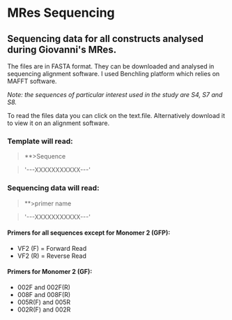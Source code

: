 # MRes Sequencing
## Sequencing data for all constructs analysed during Giovanni's MRes. 
The files are in FASTA format. They can be downloaded and analysed in sequencing alignment software. I used Benchling platform which relies on MAFFT software.

_Note: the sequences of particular interest used in the study are S4, S7 and S8._

To read the files data you can click on the text.file. Alternatively download it to view it on an alignment software.

### Template will read:
> **>Sequence

>'---XXXXXXXXXXX---'

### Sequencing data will read:
> **>primer name

> '---XXXXXXXXXXX---'

#### Primers for all sequences except for Monomer 2 (GFP):

* VF2 (F) = Forward Read
* VF2 (R) = Reverse Read

#### Primers for Monomer 2 (GF):

* 002F and 002F(R)
* 008F and 008F(R)
* 005R(F) and 005R
* 002R(F) and 002R
